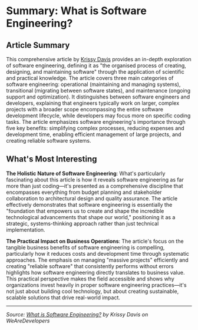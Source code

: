 # Summary: What is Software Engineering?

## Article Summary

This comprehensive article by [Krissy Davis](https://www.wearedevelopers.com/en/magazine/289/what-is-software-engineering) provides an in-depth exploration of software engineering, defining it as "the organised process of creating, designing, and maintaining software" through the application of scientific and practical knowledge. The article covers three main categories of software engineering: operational (maintaining and managing systems), transitional (migrating between software states), and maintenance (ongoing support and optimization). It distinguishes between software engineers and developers, explaining that engineers typically work on larger, complex projects with a broader scope encompassing the entire software development lifecycle, while developers may focus more on specific coding tasks. The article emphasizes software engineering's importance through five key benefits: simplifying complex processes, reducing expenses and development time, enabling efficient management of large projects, and creating reliable software systems.

## What's Most Interesting

**The Holistic Nature of Software Engineering**: What's particularly fascinating about this article is how it reveals software engineering as far more than just coding—it's presented as a comprehensive discipline that encompasses everything from budget planning and stakeholder collaboration to architectural design and quality assurance. The article effectively demonstrates that software engineering is essentially the "foundation that empowers us to create and shape the incredible technological advancements that shape our world," positioning it as a strategic, systems-thinking approach rather than just technical implementation.

**The Practical Impact on Business Operations**: The article's focus on the tangible business benefits of software engineering is compelling, particularly how it reduces costs and development time through systematic approaches. The emphasis on managing "massive projects" efficiently and creating "reliable software" that consistently performs without errors highlights how software engineering directly translates to business value. This practical perspective makes the field accessible and shows why organizations invest heavily in proper software engineering practices—it's not just about building cool technology, but about creating sustainable, scalable solutions that drive real-world impact.

---

*Source: [What is Software Engineering?](https://www.wearedevelopers.com/en/magazine/289/what-is-software-engineering) by Krissy Davis on WeAreDevelopers*